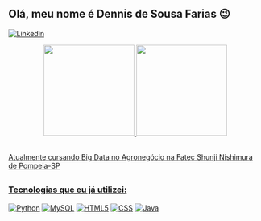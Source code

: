## Olá, meu nome é Dennis de Sousa Farias 😉

[![Linkedin](https://img.shields.io/badge/LinkedIn-0077B5?style=for-the-badge&logo=linkedin&logoColor=white)](linkedin.com/in/dennis-de-sousa-farias-b99904289)

<div align="center">
  <a href="https://github.com/Dennis-Farias">
  <img height="180em" src="https://github-readme-stats.vercel.app/api?username=Dennis-Farias&show_icons=true&theme=tokyonight&include_all_commits=true&count_private=true"/>
  <img height="180em" src="https://github-readme-stats.vercel.app/api/top-langs/?username=Dennis-Farias&layout=compact&langs_count=7&theme=tokyonight"/>
</div><br/>

Atualmente cursando Big Data no Agronegócio na Fatec Shunji Nishimura de Pompeia-SP

##

### Tecnologias que eu já utilizei:

<div style="display: inline_block">
  <img align="center" alt="Python" src="https://img.shields.io/badge/Python-14354C?style=for-the-badge&logo=python&logoColor=white"/>
  <img align="center" alt="MySQL" src="https://img.shields.io/badge/MySQL-00000F?style=for-the-badge&logo=mysql&logoColor=white"/>
  <img align="center" alt="HTML5" src="https://img.shields.io/badge/HTML5-E34F26?style=for-the-badge&logo=html5&logoColor=white" />
  <img align="center" alt="CSS" src="https://img.shields.io/badge/CSS3-1572B6?style=for-the-badge&logo=css3&logoColor=white" />
  <img align="center" alt="Java" src="https://img.shields.io/badge/Java-0D1117?style=for-the-badge&logo=openjdk&logoColor=white" />
</div><br/>
